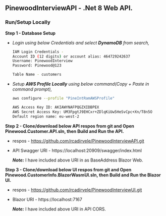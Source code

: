 ## PinewoodInterviewAPI - .Net 8 Web API.

### Run/Setup Locally

**Step 1 - Database Setup**
  
- *Login using below Credentials and select **DynamoDB** from search,*
  ```bash  
  IAM Login Credentials -
  Account ID (12 digits) or account alias: 464729242637
  Username: PinewoodInterview
  Password: Pinewood@123

  Table Name - customers
  ```

- *Setup **AWS Profile Locally** using below command(Copy + Paste in command prompt),*
    ```bash
    aws configure --profile "PineIntRamAWSProfile"

    AWS Access Key ID: AKIAWYNAFPQGZXIDBPEX
    AWS Secret Access Key: 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
    Default region name: eu-west-2
 
 
**Step 2 - Clone/download below API respos from git and Open Pinewood.Customer.API.sln, then Build and Run the API.**
- respos - https://github.com/rcadirvele/PinewoodInterviewAPI.git
- API Swagger URI - https://localhost:20909/swagger/index.html
    
    ***Note:*** I have included above URI in as BaseAddress Blazor Web.


**Step 3 - Clone/download below UI respos from git and Open Pinewood.CustomerInfo.BlazorWasmUI.sln, then Build and Run the Blazor UI.**
- respos - https://github.com/rcadirvele/PinewoodInterviewUI.git
- Blazor URI - https://localhost:7167

    ***Note:*** I have included above URI in API CORS.
